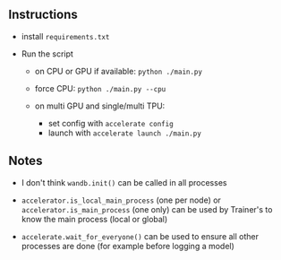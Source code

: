 ## Instructions

* install `requirements.txt`

* Run the script

  * on CPU or GPU if available: `python ./main.py`

  * force CPU: `python ./main.py --cpu`

  * on multi GPU and single/multi TPU:
    * set config with `accelerate config`
    * launch with `accelerate launch ./main.py`

## Notes

* I don't think `wandb.init()` can be called in all processes

* `accelerator.is_local_main_process` (one per node) or `accelerator.is_main_process` (one only) can be used by Trainer's to know the main process (local or global)

* `accelerate.wait_for_everyone()` can be used to ensure all other processes are done (for example before logging a model)
